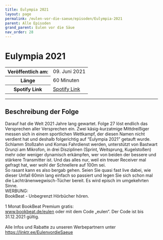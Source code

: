 ```yaml
---
title: Eulympia 2021
layout: page
permalink: /eulen-vor-die-saeue/episoden/Eulympia-2021
parent: Alle Episoden
grand_parent: Eulen vor die Säue
nav_order: 28
---
```


# Eulympia 2021
<table class="resp-table dcf-table dcf-table-responsive dcf-table-bordered dcf-table-striped dcf-w-100%">
                    <tbody>
                        <tr>
                            <th scope="row">Veröffentlich am:</th>
                            <td data-label="Veröffentlich am:">09. Juni 2021</td>
                        </tr>
                        <tr>
                            <th scope="row">Länge </th>
                            <td data-label="Länge ">60 Minuten</td>
                        </tr><tr>
                                <th scope="row">Spotify Link</th>
                                <td data-label="Spotify Link"><a href="https://open.spotify.com/episode/7hECqMlkzAge3LJBrg7WmG">Spotify Link</a></td>
                            </tr></tbody>
                </table>

***

## Beschreibung der Folge

<div>
Darauf hat die Welt 2021 Jahre lang gewartet. Folge 27 löst endlich das Versprechen aller Versprechen ein. Zwei käsig-kurzatmige Mittdreißiger messen sich in einem sportlichen Wettkampf, der diesen Namen nicht verdient hat und deshalb folgerichtig auf “Eulympia 2021” getauft wurde. <br> Schlamm Stoßzahn und Komas Fahrdienst werden, unterstützt von Bastwart Grunzi am Mikrofon, in drei Disziplinen (Sprint, Weitsprung, Kugelstoßen) mehr oder weniger dynamisch erkämpfen, wer von beiden der bessere und stärkere Transmitter ist. Und das alles nur, weil ein treuer Receiver mal gefragt hat, wer wohl der Schnellere auf 100m sei.  <br> So rasant kann es also bergab gehen. Seien Sie quasi fast live dabei, wie dieser Unfall 60min lang einfach so passiert und legen Sie sich schon mal die Lachtränenwegwisch-Tücher bereit. Es wird episch im umgekehrten Sinne.  <br> WERBUNG: <br> BookBeat - Unbegrenzt Hörbücher hören.  <br>  <br> 1 Monat BookBeat Premium gratis: <br> <a href="www.bookbeat.de/eulen">www.bookbeat.de/eulen</a> oder mit dem Code „eulen“. Der Code ist bis 31.12.2021 gültig. <br>  <br> Alle Infos und Rabatte zu unseren Werbepartnern unter <a href="https://linktr.ee/EulenvordieSaeue">https://linktr.ee/EulenvordieSaeue</a>  
</div>


